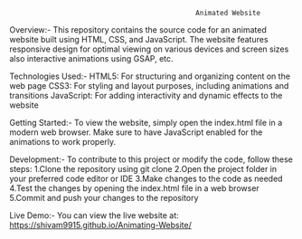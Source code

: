                                                   Animated Website
Overview:-
This repository contains the source code for an animated website built using HTML, CSS, and JavaScript. 
The website features responsive design for optimal viewing on various devices and screen sizes also 
interactive animations using  GSAP, etc.

Technologies Used:-
HTML5: For structuring and organizing content on the web page
CSS3: For styling and layout purposes, including animations and transitions
JavaScript: For adding interactivity and dynamic effects to the website

Getting Started:-
To view the website, simply open the index.html file in a modern web browser.
Make sure to have JavaScript enabled for the animations to work properly.

Development:-
To contribute to this project or modify the code, follow these steps:
1.Clone the repository using git clone <repository-url>
2.Open the project folder in your preferred code editor or IDE
3.Make changes to the code as needed
4.Test the changes by opening the index.html file in a web browser
5.Commit and push your changes to the repository

Live Demo:-
  You can view the live website at:
  https://shivam9915.github.io/Animating-Website/ 

